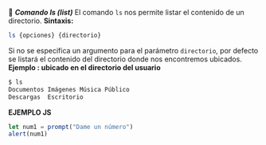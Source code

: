 :penguin: 
**_Comando ls (list)_**
El comando `ls` nos permite listar el contenido de un directorio.
**Sintaxis:**
```bash
ls {opciones} {directorio}
```
Si no se especifica un argumento para el parámetro `directorio`, por defecto se listará el contenido del directorio donde nos encontremos ubicados.
**Ejemplo : ubicado en el directorio del usuario**
```bash
$ ls
Documentos Imágenes Música Público
Descargas  Escritorio
```
**EJEMPLO JS**
```js
let num1 = prompt("Dame un número")
alert(num1)
```

